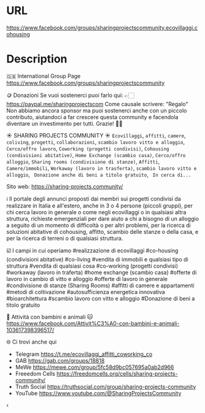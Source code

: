 # URL
https://www.facebook.com/groups/sharingprojectscommunity.ecovillaggi.cohousing

# Description
🇬🇧 International Group Page
https://www.facebook.com/groups/sharingprojectscommunity

🪙 Donazioni
Se vuoi sostenerci puoi farlo qui:
👉🏻 https://paypal.me/sharingprojectscom
Come causale scrivere: "Regalo"
Non abbiamo ancora sponsor ma puoi sostenerci anche con un piccolo contributo, aiutandoci a far crescere questa community e facendola diventare un investimento per tutti.
Grazie! 🙏🏻

☀️  SHARING PROJECTS COMMUNITY  ☀️
`Ecovillaggi`, `affitti`, `camere`, `coliving`, `progetti`, `collaborazioni`, `scambio lavoro vitto e alloggio`, `Cerco/offro lavoro`, `Coworking (progetti condivisi)`, `Cohousing (condivisioni abitative)`, `Home Exchange (scambio casa)`, `Cerco/offro alloggio`, `Sharing rooms (condivisione di stanze)`, `Affitti`, `Camere/immobili`, `Workaway (lavoro in trasferta)`, `scambio lavoro vitto e alloggio`, ` Donazione anche di beni a titolo gratuito`, ` In cerca di...`

Sito web: https://sharing-projects.community/


ℹ️  Il portale degli annunci proposti dai membri sui progetti condivisi da realizzare in Italia e all'estero, anche in 3 o 4 persone (piccoli gruppi), per chi cerca lavoro in generale o come negli ecovillaggi o in qualsiasi altra struttura, richieste emergenziali per dare aiuto a chi a bisogno di un alloggio a seguito di un momento di difficoltà o per altri problemi, per la ricerca di soluzioni abitative di cohousing, affitto, scambio delle stanze o della casa, e per la ricerca di terreni o di qualsiasi struttura.

☑️ I campi in cui operiamo
#realizzazione di ecovillaggi
#co-housing (condivisioni abitative)
#co-living
#vendita di immobili e qualsiasi tipo di struttura
#vendita di qualsiasi cosa
#co-working (progetti condivisi)
#workaway (lavoro in traferta)
#home exchange (scambio casa)
#offerte di lavoro in cambio di vitto e alloggio
#offerte di lavoro in generale
#condivisione di stanze (Sharing Rooms)
#affitti di camere e appartamenti
#metodi di coltivazione
#autosufficienza energetica innovativa
#bioarchitettura
#scambio lavoro con vitto e alloggio
#Donazione di beni a titolo gratuito

🐶  Attività con bambini e animali  🐱
https://www.facebook.com/Attivit%C3%A0-con-bambini-e-animali-103617398396517/

🌐  Ci trovi anche qui
- Telegram
  https://t.me/ecovillaggi_affitti_coworking_co
- GAB
  https://gab.com/groups/18818
- MeWe
  https://mewe.com/group/5fc58d9bc057695a0ab2d966
- Freeedom Cells
  https://freedomcells.org/cells/sharing-projects-community/
- Truth Social
  https://truthsocial.com/group/sharing-projects-community
- YouTube
  https://www.youtube.com/@SharingProjectsCommunity

‹
